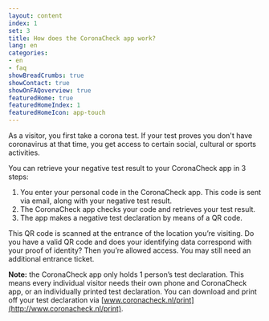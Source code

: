 ```yaml
---
layout: content
index: 1
set: 3
title: How does the CoronaCheck app work?
lang: en
categories:
- en
- faq
showBreadCrumbs: true
showContact: true
showOnFAQoverview: true
featuredHome: true
featuredHomeIndex: 1
featuredHomeIcon: app-touch
---
```

As a visitor, you first take a corona test. If your test proves you don't have coronavirus at that time, you get access to certain social, cultural or sports activities.
 
You can retrieve your negative test result to your CoronaCheck app in 3 steps:

1. You enter your personal code in the CoronaCheck app. This code is sent via email, along with your negative test result.
2. The CoronaCheck app checks your code and retrieves your test result.
3. The app makes a negative test declaration by means of a QR code. 

This QR code is scanned at the entrance of the location you’re visiting. Do you have a valid QR code and does your identifying data correspond with your proof of identity? Then you’re allowed access. You may still need an additional entrance ticket. 

**Note:** the CoronaCheck app only holds 1 person’s test declaration. This means every individual visitor needs their own phone and CoronaCheck app, or an individually printed test declaration. You can download and print off your test declaration via [www.coronacheck.nl/print](http://www.coronacheck.nl/print).
